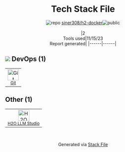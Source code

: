 <!--
--- Readme.md Snippet without images Start ---
## Tech Stack
siner308/h2-docker is built on the following main stack:
- [H2O LLM Studio](https://github.com/h2oai/h2o-llmstudio) – Large Language Model Tools

Full tech stack [here](/techstack.md)
--- Readme.md Snippet without images End ---

--- Readme.md Snippet with images Start ---
## Tech Stack
siner308/h2-docker is built on the following main stack:
- <img width='25' height='25' src='https://img.stackshare.io/service/49018/default_1ecb6c1404a437603a47d836daa28be8612b98f5.png' alt='H2O LLM Studio'/> [H2O LLM Studio](https://github.com/h2oai/h2o-llmstudio) – Large Language Model Tools

Full tech stack [here](/techstack.md)
--- Readme.md Snippet with images End ---
-->
<div align="center">

# Tech Stack File
![](https://img.stackshare.io/repo.svg "repo") [siner308/h2-docker](https://github.com/siner308/h2-docker)![](https://img.stackshare.io/public_badge.svg "public")
<br/><br/>
|2<br/>Tools used|11/15/23 <br/>Report generated|
|------|------|
</div>

## <img src='https://img.stackshare.io/devops.svg'/> DevOps (1)
<table><tr>
  <td align='center'>
  <img width='36' height='36' src='https://img.stackshare.io/service/1046/git.png' alt='Git'>
  <br>
  <sub><a href="http://git-scm.com/">Git</a></sub>
  <br>
  <sub></sub>
</td>

</tr>
</table>

## Other (1)
<table><tr>
  <td align='center'>
  <img width='36' height='36' src='https://img.stackshare.io/service/49018/default_1ecb6c1404a437603a47d836daa28be8612b98f5.png' alt='H2O LLM Studio'>
  <br>
  <sub><a href="https://github.com/h2oai/h2o-llmstudio">H2O LLM Studio</a></sub>
  <br>
  <sub></sub>
</td>

</tr>
</table>

<br/>
<div align='center'>

Generated via [Stack File](https://github.com/apps/stack-file)
